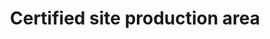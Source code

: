 ---
title: 'Certified site production area'
field: 'is.certifiedSite.productionArea'
slug: 'certification-certified-site-production-area'
description: 'Area in hectares'
required: False
module: 'Certified Resource or Site'
cluster: 'Certification'
policy: 'Free value. Single value only.'
layout: 'home'
---